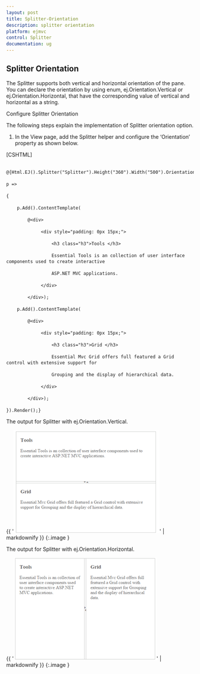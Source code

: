 ```yaml
---
layout: post
title: Splitter-Orientation
description: splitter orientation
platform: ejmvc
control: Splitter
documentation: ug
---
```


## Splitter Orientation

The Splitter supports both vertical and horizontal orientation of the pane. You can declare the orientation by using enum, ej.Orientation.Vertical or ej.Orientation.Horizontal, that have the corresponding value of vertical and horizontal as a string.

Configure Splitter Orientation

 The following steps explain the implementation of Splitter orientation option.

1. In the View page, add the Splitter helper and configure the ‘Orientation’ property as shown below.





[CSHTML]



        @{Html.EJ().Splitter("Splitter").Height("360").Width("500").Orientation(Orientation.Vertical).PaneProperties(

    p =>

    {

        p.Add().ContentTemplate(

            @<div>

                 <div style="padding: 0px 15px;">

                     <h3 class="h3">Tools </h3>

                     Essential Tools is an collection of user interface components used to create interactive

                     ASP.NET MVC applications.

                 </div>

            </div>);

        p.Add().ContentTemplate(

            @<div>

                 <div style="padding: 0px 15px;">

                     <h3 class="h3">Grid </h3>

                     Essential Mvc Grid offers full featured a Grid control with extensive support for

                     Grouping and the display of hierarchical data.

                 </div>

            </div>);

    }).Render();}



The output for Splitter with ej.Orientation.Vertical.

{{ '![](Splitter-Orientation_images/Splitter-Orientation_img1.png)' | markdownify }}
{:.image }


The output for Splitter with ej.Orientation.Horizontal.



{{ '![](Splitter-Orientation_images/Splitter-Orientation_img2.png)' | markdownify }}
{:.image }


